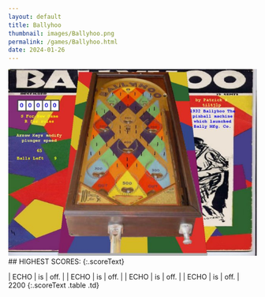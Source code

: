 ```yaml
---
layout: default
title: Ballyhoo
thumbnail: images/Ballyhoo.png
permalink: /games/Ballyhoo.html
date: 2024-01-26
---
```


<img src="../images/Ballyhoo.png" class="gameThumbnail img-fluid mx-auto align-middle">
## HIGHEST SCORES:
{:.scoreText}

| ECHO | is | off. | 
| ECHO | is | off. | 
| ECHO | is | off. | 
| ECHO | is | off. | 
2200 
{:.scoreText .table .td}
